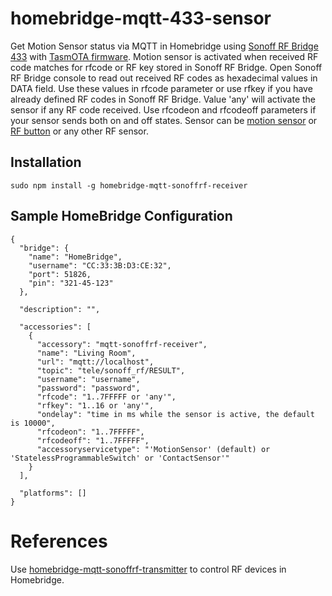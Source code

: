 # homebridge-mqtt-433-sensor

Get Motion Sensor status via MQTT in Homebridge using [Sonoff RF Bridge 433](https://www.itead.cc/sonoff-rf-bridge-433.html) with [TasmOTA firmware](https://github.com/arendst/Sonoff-Tasmota/wiki).
Motion sensor is activated when received RF code matches for rfcode or RF key stored in Sonoff RF Bridge. Open Sonoff RF Bridge console to read out received RF codes as hexadecimal values in DATA field. Use these values in rfcode parameter or use rfkey if you have already defined RF codes in Sonoff RF Bridge. Value 'any' will activate the sensor if any RF code received. Use rfcodeon and rfcodeoff parameters if your sensor sends both on and off states.
Sensor can be [motion sensor](https://www.itead.cc/sonoff-rf-bridge-433.html) or [RF button](https://www.aliexpress.com/item/86-Wall-Panel-Wireless-Remote-Transmitter-1-2-3-Channel-Sticky-RF-TX-Smart-For-Home/32793117889.html?spm=a2g0s.9042311.0.0.nUq3pZ) or any other RF sensor.

Installation
--------------------
    sudo npm install -g homebridge-mqtt-sonoffrf-receiver


Sample HomeBridge Configuration
--------------------
    {
      "bridge": {
        "name": "HomeBridge",
        "username": "CC:33:3B:D3:CE:32",
        "port": 51826,
        "pin": "321-45-123"
      },

      "description": "",

      "accessories": [
        {
          "accessory": "mqtt-sonoffrf-receiver",
          "name": "Living Room",
          "url": "mqtt://localhost",
          "topic": "tele/sonoff_rf/RESULT",
          "username": "username",
          "password": "password",
          "rfcode": "1..7FFFFF or 'any'",
          "rfkey": "1..16 or 'any'",
          "ondelay": "time in ms while the sensor is active, the default is 10000",
          "rfcodeon": "1..7FFFFF",
          "rfcodeoff": "1..7FFFFF",
          "accessoryservicetype": "'MotionSensor' (default) or 'StatelessProgrammableSwitch' or 'ContactSensor'"
        }
      ],

      "platforms": []
    }

# References
Use [homebridge-mqtt-sonoffrf-transmitter](https://github.com/miskui/homebridge-mqtt-sonoffrf-transmitter) to control RF devices in Homebridge.
